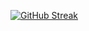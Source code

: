 [![GitHub Streak](https://streak-stats.demolab.com?user=clearcasting&theme=dark)](https://git.io/streak-stats)
